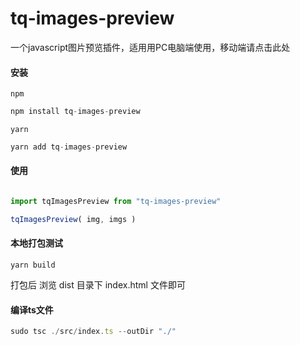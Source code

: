 # tq-images-preview

一个javascript图片预览插件，适用用PC电脑端使用，移动端请点击此处

#### 安装

`npm`

```javascript
npm install tq-images-preview
```

`yarn`

```javascript
yarn add tq-images-preview
```

#### 使用

```javascript

import tqImagesPreview from "tq-images-preview"

tqImagesPreview( img, imgs )

```
#### 本地打包测试
```
yarn build
```
打包后 浏览 dist 目录下 index.html 文件即可

#### 编译ts文件

```javascript
sudo tsc ./src/index.ts --outDir "./" 
```
